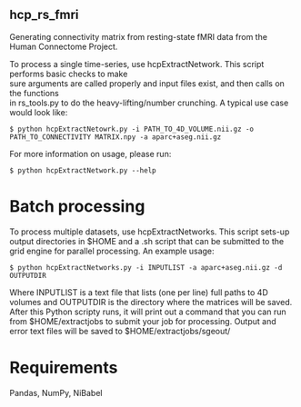 ## hcp_rs_fmri
Generating connectivity matrix from resting-state fMRI data from the Human Connectome Project. 
  
To process a single time-series, use hcpExtractNetwork. This script performs basic checks to make  
sure arguments are called properly and input files exist, and then calls on the functions  
in rs_tools.py to do the heavy-lifting/number crunching. A typical use case would look like:
  
~~~
$ python hcpExtractNetowrk.py -i PATH_TO_4D_VOLUME.nii.gz -o PATH_TO_CONNECTIVITY MATRIX.npy -a aparc+aseg.nii.gz
~~~
  
For more information on usage, please run:  
  
~~~~
$ python hcpExtractNetwork.py --help
~~~~
  
# Batch processing

To process multiple datasets, use hcpExtractNetworks. This script sets-up
output directories in $HOME and a .sh script that can be submitted to the grid engine
for parallel processing. An example usage:
  
~~~
$ python hcpExtractNetworks.py -i INPUTLIST -a aparc+aseg.nii.gz -d OUTPUTDIR
~~~
  
Where INPUTLIST is a text file that lists (one per line) full paths to 4D volumes
and OUTPUTDIR is the directory where the matrices will be saved. After this Python
scripty runs, it will print out a command that you can run from $HOME/extractjobs to
submit your job for processing. Output and error text files will be saved to
$HOME/extractjobs/sgeout/

# Requirements
Pandas, NumPy, NiBabel

